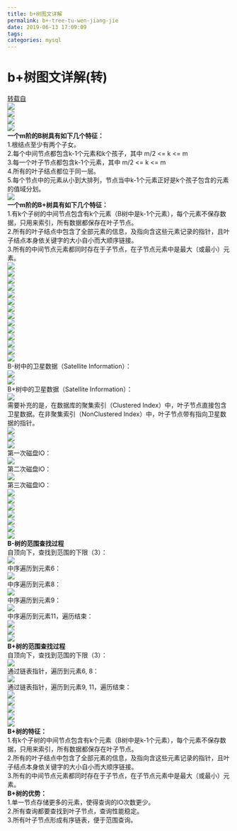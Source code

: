```yaml
---
title: b+树图文详解
permalink: b+-tree-tu-wen-jiang-jie
date: 2019-06-13 17:09:09
tags:
categories: mysql
---
```

# b+树图文详解(转)
<!--more-->
[转载自](https://blog.csdn.net/qq_26222859/article/details/80631121)<br />![](https://cdn.nlark.com/yuque/0/2019/jpeg/178066/1560416589478-14eb9760-fa6a-42d2-bb88-c46fd94620b9.jpeg#align=left&display=inline&height=300&originHeight=300&originWidth=650&status=done&width=650)<br />![](https://cdn.nlark.com/yuque/0/2019/jpeg/178066/1560416589474-48c993d8-0441-4b9b-a23e-30b0c2758345.jpeg#align=left&display=inline&height=300&originHeight=300&originWidth=650&size=0&status=done&width=650)<br />![](https://cdn.nlark.com/yuque/0/2019/jpeg/178066/1560416589509-8736f0ff-9215-4e21-b2d5-e362f5f322ef.jpeg#align=left&display=inline&height=300&originHeight=300&originWidth=650&size=0&status=done&width=650)<br />![](https://cdn.nlark.com/yuque/0/2019/jpeg/178066/1560416589476-76ef0c2e-adc5-453b-9648-c418aae8bab1.jpeg#align=left&display=inline&height=300&originHeight=300&originWidth=650&size=0&status=done&width=650)<br />**一个m阶的B树具有如下几个特征：**<br />1.根结点至少有两个子女。<br />2.每个中间节点都包含k-1个元素和k个孩子，其中 m/2 <= k <= m<br />3.每一个叶子节点都包含k-1个元素，其中 m/2 <= k <= m<br />4.所有的叶子结点都位于同一层。<br />5.每个节点中的元素从小到大排列，节点当中k-1个元素正好是k个孩子包含的元素的值域分划。<br />![](https://cdn.nlark.com/yuque/0/2019/jpeg/178066/1560416589528-d4075698-62c4-4930-b270-5e0e6c2a6041.jpeg#align=left&display=inline&height=300&originHeight=300&originWidth=650&size=0&status=done&width=650)<br />**一个m阶的B+树具有如下几个特征：**<br />1.有k个子树的中间节点包含有k个元素（B树中是k-1个元素），每个元素不保存数据，只用来索引，所有数据都保存在叶子节点。<br />2.所有的叶子结点中包含了全部元素的信息，及指向含这些元素记录的指针，且叶子结点本身依关键字的大小自小而大顺序链接。<br />3.所有的中间节点元素都同时存在于子节点，在子节点元素中是最大（或最小）元素。<br />![](https://cdn.nlark.com/yuque/0/2019/jpeg/178066/1560416589471-3186af11-d609-436d-9ceb-364de2f21dfd.jpeg#align=left&display=inline&height=300&originHeight=300&originWidth=650&size=0&status=done&width=650)<br />![](https://cdn.nlark.com/yuque/0/2019/jpeg/178066/1560416589476-5b9d42b0-8732-4aeb-a00f-1c788d7257cb.jpeg#align=left&display=inline&height=300&originHeight=300&originWidth=650&size=0&status=done&width=650)<br />![](https://cdn.nlark.com/yuque/0/2019/jpeg/178066/1560416589484-7bb1d0dc-17ea-42c3-a85e-81ef3075c7cf.jpeg#align=left&display=inline&height=328&originHeight=328&originWidth=825&size=0&status=done&width=825)<br />![](https://cdn.nlark.com/yuque/0/2019/jpeg/178066/1560416589522-5002c890-a2ab-4128-b8cc-372c53df9b23.jpeg#align=left&display=inline&height=300&originHeight=300&originWidth=650&size=0&status=done&width=650)<br />![](https://cdn.nlark.com/yuque/0/2019/jpeg/178066/1560416589492-faff71ce-5837-4d9f-a0da-41a1bde61502.jpeg#align=left&display=inline&height=300&originHeight=300&originWidth=650&size=0&status=done&width=650)<br />![](https://cdn.nlark.com/yuque/0/2019/jpeg/178066/1560416589521-2acfed97-b6d1-4002-95f3-a0064120669b.jpeg#align=left&display=inline&height=319&originHeight=319&originWidth=826&size=0&status=done&width=826)<br />![](https://cdn.nlark.com/yuque/0/2019/jpeg/178066/1560416589501-3eb8856a-7b23-48bf-8cc3-62135e1ae385.jpeg#align=left&display=inline&height=300&originHeight=300&originWidth=650&size=0&status=done&width=650)<br />![](https://cdn.nlark.com/yuque/0/2019/jpeg/178066/1560416589530-fd2e230b-564a-4638-a8d0-94fab7482144.jpeg#align=left&display=inline&height=300&originHeight=300&originWidth=650&size=0&status=done&width=650)<br />![](https://cdn.nlark.com/yuque/0/2019/jpeg/178066/1560416589568-291a6a23-2cd8-439c-bb57-24bfe1b8498a.jpeg#align=left&display=inline&height=300&originHeight=300&originWidth=650&size=0&status=done&width=650)<br />![](https://cdn.nlark.com/yuque/0/2019/jpeg/178066/1560416589527-7e0b8c44-74bb-4b98-8775-0744a0df63e8.jpeg#align=left&display=inline&height=300&originHeight=300&originWidth=650&size=0&status=done&width=650)<br />![](https://cdn.nlark.com/yuque/0/2019/jpeg/178066/1560416589511-ee371a52-26bc-4bae-9200-c2f77cdefc83.jpeg#align=left&display=inline&height=300&originHeight=300&originWidth=650&size=0&status=done&width=650)<br />![](https://cdn.nlark.com/yuque/0/2019/jpeg/178066/1560416589517-3e7149dd-72d0-46ca-a5be-da166e2447a9.jpeg#align=left&display=inline&height=340&originHeight=340&originWidth=851&size=0&status=done&width=851)<br />![](https://cdn.nlark.com/yuque/0/2019/jpeg/178066/1560416589562-ab3b39f5-86e8-47db-80a3-9738049ca1d9.jpeg#align=left&display=inline&height=300&originHeight=300&originWidth=650&size=0&status=done&width=650)<br />![](https://cdn.nlark.com/yuque/0/2019/jpeg/178066/1560416589532-ca61e798-cec9-43f6-9bdb-de5377a1426c.jpeg#align=left&display=inline&height=300&originHeight=300&originWidth=650&size=0&status=done&width=650)<br />B-树中的卫星数据（Satellite Information）：<br />![](https://cdn.nlark.com/yuque/0/2019/jpeg/178066/1560416589547-d21f7365-1c57-424b-a0ec-b45a1f1d4b3f.jpeg#align=left&display=inline&height=381&originHeight=381&originWidth=787&size=0&status=done&width=787)<br />![](https://cdn.nlark.com/yuque/0/2019/jpeg/178066/1560416589530-9bf09612-1635-4954-aba1-c0b798ece577.jpeg#align=left&display=inline&height=300&originHeight=300&originWidth=650&size=0&status=done&width=650)<br />B+树中的卫星数据（Satellite Information）：<br />![](https://cdn.nlark.com/yuque/0/2019/jpeg/178066/1560416589554-e92c2186-358b-45b4-bb86-a741d27fe738.jpeg#align=left&display=inline&height=384&originHeight=384&originWidth=838&size=0&status=done&width=838)<br />需要补充的是，在数据库的聚集索引（Clustered Index）中，叶子节点直接包含卫星数据。在非聚集索引（NonClustered Index）中，叶子节点带有指向卫星数据的指针。<br />![](https://cdn.nlark.com/yuque/0/2019/jpeg/178066/1560416589536-58fb4184-29c6-4661-8ba5-93c8f056891e.jpeg#align=left&display=inline&height=300&originHeight=300&originWidth=650&size=0&status=done&width=650)<br />![](https://cdn.nlark.com/yuque/0/2019/jpeg/178066/1560416589540-ca557831-c35e-470b-ad17-0be9b3a596e1.jpeg#align=left&display=inline&height=300&originHeight=300&originWidth=650&size=0&status=done&width=650)<br />![](https://cdn.nlark.com/yuque/0/2019/jpeg/178066/1560416589550-417eab8c-40f6-4855-9132-731ab819ed83.jpeg#align=left&display=inline&height=300&originHeight=300&originWidth=650&size=0&status=done&width=650)<br />第一次磁盘IO：<br />![](https://cdn.nlark.com/yuque/0/2019/jpeg/178066/1560416589570-163e1e9b-377f-4275-bd2a-4b6bcb3f2915.jpeg#align=left&display=inline&height=318&originHeight=318&originWidth=826&size=0&status=done&width=826)<br />第二次磁盘IO：<br />![](https://cdn.nlark.com/yuque/0/2019/jpeg/178066/1560416589552-67efb7f2-60a8-41e1-82ff-74ef4e66c580.jpeg#align=left&display=inline&height=310&originHeight=310&originWidth=818&size=0&status=done&width=818)<br />第三次磁盘IO：<br />![](https://cdn.nlark.com/yuque/0/2019/jpeg/178066/1560416589586-95d8b4c4-f0b4-4b93-9b48-0465e21c9df5.jpeg#align=left&display=inline&height=307&originHeight=307&originWidth=817&size=0&status=done&width=817)<br />![](https://cdn.nlark.com/yuque/0/2019/jpeg/178066/1560416589573-ed89e685-6d64-4e04-a6c3-e38f7aa8930b.jpeg#align=left&display=inline&height=300&originHeight=300&originWidth=650&size=0&status=done&width=650)<br />![](https://cdn.nlark.com/yuque/0/2019/jpeg/178066/1560416589575-fc3ea0f7-3156-4678-9343-bbf168658cf9.jpeg#align=left&display=inline&height=300&originHeight=300&originWidth=650&size=0&status=done&width=650)<br />![](https://cdn.nlark.com/yuque/0/2019/jpeg/178066/1560416589572-81d63403-57d0-438a-986c-b6492fd3246b.jpeg#align=left&display=inline&height=300&originHeight=300&originWidth=650&size=0&status=done&width=650)<br />![](https://cdn.nlark.com/yuque/0/2019/jpeg/178066/1560416589589-9f9f3fb9-4bd7-4a8e-976a-755e2ab726b9.jpeg#align=left&display=inline&height=300&originHeight=300&originWidth=650&size=0&status=done&width=650)<br />![](https://cdn.nlark.com/yuque/0/2019/jpeg/178066/1560416589580-6c5c476c-7be2-4f8a-a554-cc24d90dec36.jpeg#align=left&display=inline&height=300&originHeight=300&originWidth=650&size=0&status=done&width=650)<br />![](https://cdn.nlark.com/yuque/0/2019/jpeg/178066/1560416589586-4f417277-6548-45d3-ba3d-042fd20fe5de.jpeg#align=left&display=inline&height=300&originHeight=300&originWidth=650&size=0&status=done&width=650)<br />**B-树的范围查找过程**<br />自顶向下，查找到范围的下限（3）：<br />![](https://cdn.nlark.com/yuque/0/2019/jpeg/178066/1560416589584-e69f8d72-0341-4199-8559-9551691ae1ab.jpeg#align=left&display=inline&height=310&originHeight=310&originWidth=774&size=0&status=done&width=774)<br />中序遍历到元素6：<br />![](https://cdn.nlark.com/yuque/0/2019/jpeg/178066/1560416589595-9044d64a-a55a-4f6f-9ef8-54f5b030bc03.jpeg#align=left&display=inline&height=257&originHeight=314&originWidth=779&size=0&status=done&width=779)<br />中序遍历到元素8：<br />![](https://cdn.nlark.com/yuque/0/2019/jpeg/178066/1560416589605-187b66f2-efaf-4a17-bf05-0d2b86a9a2f6.jpeg#align=left&display=inline&height=312&originHeight=312&originWidth=778&size=0&status=done&width=778)<br />中序遍历到元素9：<br />![](https://cdn.nlark.com/yuque/0/2019/jpeg/178066/1560416589615-34b0e6f8-5ff0-4c84-9bc3-fd64dd743021.jpeg#align=left&display=inline&height=256&originHeight=308&originWidth=769&size=0&status=done&width=769)<br />中序遍历到元素11，遍历结束：<br />![](https://cdn.nlark.com/yuque/0/2019/jpeg/178066/1560416589626-0637ddda-7cbb-4aa8-85d6-5825068bbad4.jpeg#align=left&display=inline&height=262&originHeight=318&originWidth=774&size=0&status=done&width=774)<br />![](https://cdn.nlark.com/yuque/0/2019/jpeg/178066/1560416589618-48d5a9ce-44eb-4a30-bba8-0b7c0f43e272.jpeg#align=left&display=inline&height=295&originHeight=300&originWidth=650&size=0&status=done&width=650)<br />![](https://cdn.nlark.com/yuque/0/2019/jpeg/178066/1560416589621-f6f5aad8-e5b2-4010-873d-bc0334ab56b2.jpeg#align=left&display=inline&height=295&originHeight=300&originWidth=650&size=0&status=done&width=650)<br />**B+树的范围查找过程**<br />自顶向下，查找到范围的下限（3）：<br />![](https://cdn.nlark.com/yuque/0/2019/jpeg/178066/1560416589612-03d1cad2-b413-4927-aa14-be43b2afbb03.jpeg#align=left&display=inline&height=248&originHeight=320&originWidth=825&size=0&status=done&width=825)<br />通过链表指针，遍历到元素6, 8：<br />![](https://cdn.nlark.com/yuque/0/2019/jpeg/178066/1560416589638-14788bcf-3426-4f05-b1f1-d7bc127b5a42.jpeg#align=left&display=inline&height=247&originHeight=319&originWidth=825&size=0&status=done&width=825)<br />通过链表指针，遍历到元素9, 11，遍历结束：<br />![](https://cdn.nlark.com/yuque/0/2019/jpeg/178066/1560416589643-5241de8c-1f60-473c-8c1a-db456e796978.jpeg#align=left&display=inline&height=242&originHeight=312&originWidth=822&size=0&status=done&width=822)<br />![](https://cdn.nlark.com/yuque/0/2019/jpeg/178066/1560416589650-b37d0f5a-61c9-4997-9140-2e33b4c22365.jpeg#align=left&display=inline&height=295&originHeight=300&originWidth=650&size=0&status=done&width=650)<br />![](https://cdn.nlark.com/yuque/0/2019/jpeg/178066/1560416589636-a27372bf-a312-4eef-8094-5c419de1d49c.jpeg#align=left&display=inline&height=295&originHeight=300&originWidth=650&size=0&status=done&width=650)<br />![](https://cdn.nlark.com/yuque/0/2019/jpeg/178066/1560416589655-a615965b-28ad-49f6-91d8-df2b2fdb58ef.jpeg#align=left&display=inline&height=295&originHeight=300&originWidth=650&size=0&status=done&width=650)<br />![](https://cdn.nlark.com/yuque/0/2019/jpeg/178066/1560416589653-5c186e9f-8e23-4b8f-a2e2-9195c2964c52.jpeg#align=left&display=inline&height=295&originHeight=300&originWidth=650&size=0&status=done&width=650)<br />**B+树的特征：**<br />1.有k个子树的中间节点包含有k个元素（B树中是k-1个元素），每个元素不保存数据，只用来索引，所有数据都保存在叶子节点。<br />2.所有的叶子结点中包含了全部元素的信息，及指向含这些元素记录的指针，且叶子结点本身依关键字的大小自小而大顺序链接。<br />3.所有的中间节点元素都同时存在于子节点，在子节点元素中是最大（或最小）元素。<br />**B+树的优势：**<br />1.单一节点存储更多的元素，使得查询的IO次数更少。<br />2.所有查询都要查找到叶子节点，查询性能稳定。<br />3.所有叶子节点形成有序链表，便于范围查询。